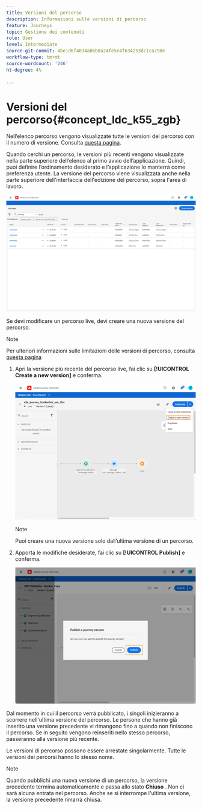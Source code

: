 ```yaml
---
title: Versioni del percorso
description: Informazioni sulle versioni di percorso
feature: Journeys
topic: Gestione dei contenuti
role: User
level: Intermediate
source-git-commit: 4be1d6f4034a0bb0a24fe5e4f634253dc1ca798e
workflow-type: tm+mt
source-wordcount: '246'
ht-degree: 4%

---
```


# Versioni del percorso{#concept_ldc_k55_zgb}

Nell’elenco percorso vengono visualizzate tutte le versioni del percorso con il numero di versione. Consulta [questa pagina](../building-journeys/using-the-journey-designer.md).

Quando cerchi un percorso, le versioni più recenti vengono visualizzate nella parte superiore dell’elenco al primo avvio dell’applicazione. Quindi, puoi definire l’ordinamento desiderato e l’applicazione lo manterrà come preferenza utente. La versione del percorso viene visualizzata anche nella parte superiore dell&#39;interfaccia dell&#39;edizione del percorso, sopra l&#39;area di lavoro.

![](../assets/journeyversions1.png)

Se devi modificare un percorso live, devi creare una nuova versione del percorso.

>[!NOTE]
>
>Per ulteriori informazioni sulle limitazioni delle versioni di percorso, consulta [questa pagina](../building-journeys/limitations.md#journey-versions-limitations)

1. Apri la versione più recente del percorso live, fai clic su **[!UICONTROL Create a new version]** e conferma.

   ![](../assets/journeyversions2.png)

   >[!NOTE]
   >
   >Puoi creare una nuova versione solo dall’ultima versione di un percorso.

1. Apporta le modifiche desiderate, fai clic su **[!UICONTROL Publish]** e conferma.

   ![](../assets/journeyversions3.png)

Dal momento in cui il percorso verrà pubblicato, i singoli inizieranno a scorrere nell&#39;ultima versione del percorso. Le persone che hanno già inserito una versione precedente vi rimangono fino a quando non finiscono il percorso. Se in seguito vengono reinseriti nello stesso percorso, passeranno alla versione più recente.

Le versioni di percorso possono essere arrestate singolarmente. Tutte le versioni dei percorsi hanno lo stesso nome.

>[!NOTE]
>
>Quando pubblichi una nuova versione di un percorso, la versione precedente termina automaticamente e passa allo stato **Chiuso** . Non ci sarà alcuna entrata nel percorso. Anche se si interrompe l&#39;ultima versione, la versione precedente rimarrà chiusa.
